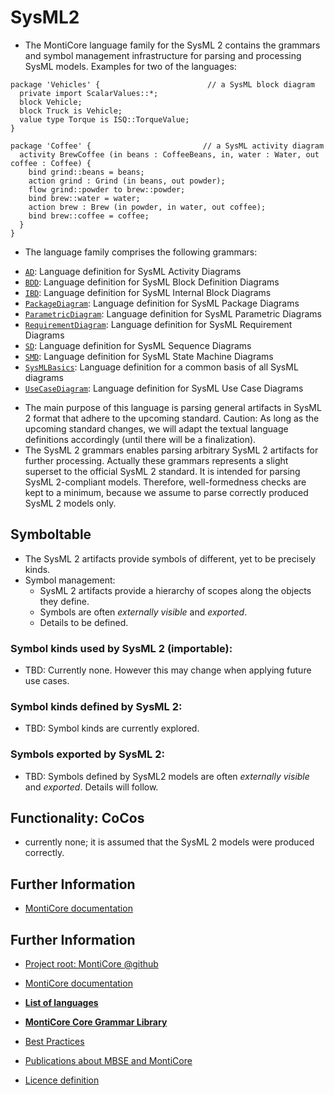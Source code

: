 <!-- (c) https://github.com/MontiCore/monticore -->
# SysML2
* The MontiCore language family for the SysML 2  contains the grammars 
  and symbol management infrastructure for parsing and processing SysML models.
  Examples for two of the languages:

```
package 'Vehicles' {                        // a SysML block diagram
  private import ScalarValues::*; 
  block Vehicle; 
  block Truck is Vehicle; 
  value type Torque is ISQ::TorqueValue; 
}
```
```
package 'Coffee' {                         // a SysML activity diagram
  activity BrewCoffee (in beans : CoffeeBeans, in, water : Water, out coffee : Coffee) { 
    bind grind::beans = beans;
    action grind : Grind (in beans, out powder);
    flow grind::powder to brew::powder;
    bind brew::water = water;
    action brew : Brew (in powder, in water, out coffee); 
    bind brew::coffee = coffee;
  }
}
```

* The language family comprises the following grammars:
- [`AD`][ADGrammar]: Language definition for SysML Activity Diagrams
- [`BDD`][BDDGrammar]: Language definition for SysML Block Definition Diagrams
- [`IBD`][IBDGrammar]: Language definition for SysML Internal Block Diagrams
- [`PackageDiagram`][PackageDiagramGrammar]: Language definition for SysML Package Diagrams
- [`ParametricDiagram`][ParametricDiagramGrammar]: Language definition for SysML Parametric Diagrams
- [`RequirementDiagram`][RequirementDiagramGrammar]: Language definition for SysML Requirement Diagrams
- [`SD`][SDGrammar]: Language definition for SysML Sequence Diagrams
- [`SMD`][SMDGrammar]: Language definition for SysML State Machine Diagrams
- [`SysMLBasics`][SysMLBasicsGrammar]: Language definition for a common basis of all SysML diagrams
- [`UseCaseDiagram`][UseCaseDiagramGrammar]: Language definition for SysML Use Case Diagrams

* The main purpose of this language is parsing general artifacts in SysML 2 
  format that adhere to the upcoming standard.
  Caution: As long as the upcoming standard changes, we will adapt the 
  textual language definitions accordingly (until there will be a finalization).
* The SysML 2 grammars enables parsing arbitrary SysML 2 artifacts for further 
  processing. 
  Actually these grammars represents a slight superset to the official SysML 2 
  standard. It is intended for parsing SysML 2-compliant models. Therefore, 
  well-formedness checks are kept to a minimum, because we assume to parse 
  correctly produced SysML 2 models only. 

## Symboltable
* The SysML 2  artifacts provide symbols of different, yet to be 
  precisely kinds. 
* Symbol management:
  * SysML 2 artifacts provide a hierarchy of scopes along the objects they 
    define.
  * Symbols are often *externally visible* and *exported*. 
  * Details to be defined.

### Symbol kinds used by SysML 2 (importable):
* TBD: Currently none. However this may change when applying future use cases.

### Symbol kinds defined by SysML 2:
* TBD: Symbol kinds are currently explored.

### Symbols exported by SysML 2:
* TBD: Symbols defined by SysML2 models are often *externally visible* and 
  *exported*. Details will follow.

## Functionality: CoCos
* currently none; it is assumed that the SysML 2 models were produced correctly.

## Further Information
* [MontiCore documentation](http://www.monticore.de/)


[ADGrammar]: https://git.rwth-aachen.de/monticore/languages/sysml2/sysml2official/-/blob/master/src/main/grammars/de/monticore/lang/sysml/AD.mc4
[BDDGrammar]: https://git.rwth-aachen.de/monticore/languages/sysml2/sysml2official/-/blob/master/src/main/grammars/de/monticore/lang/sysml/BDD.mc4
[IBDGrammar]: https://git.rwth-aachen.de/monticore/languages/sysml2/sysml2official/-/blob/master/src/main/grammars/de/monticore/lang/sysml/IBD.mc4
[PackageDiagramGrammar]: https://git.rwth-aachen.de/monticore/languages/sysml2/sysml2official/-/blob/master/src/main/grammars/de/monticore/lang/sysml/PackageDiagram.mc4
[ParametricDiagramGrammar]: https://git.rwth-aachen.de/monticore/languages/sysml2/sysml2official/-/blob/master/src/main/grammars/de/monticore/lang/sysml/ParametricDiagram.mc4
[RequirementDiagramGrammar]: https://git.rwth-aachen.de/monticore/languages/sysml2/sysml2official/-/blob/master/src/main/grammars/de/monticore/lang/sysml/RequirementDiagram.mc4
[SDGrammar]: https://git.rwth-aachen.de/monticore/languages/sysml2/sysml2official/-/blob/master/src/main/grammars/de/monticore/lang/sysml/SD.mc4
[SMDGrammar]: https://git.rwth-aachen.de/monticore/languages/sysml2/sysml2official/-/blob/master/src/main/grammars/de/monticore/lang/sysml/SMD.mc4
[SysMLBasicsGrammar]: https://git.rwth-aachen.de/monticore/languages/sysml2/sysml2official/-/blob/master/src/main/grammars/de/monticore/lang/sysml/SysMLBasics.mc4
[UseCaseDiagramGrammar]: https://git.rwth-aachen.de/monticore/languages/sysml2/sysml2official/-/blob/master/src/main/grammars/de/monticore/lang/sysml/UseCaseDiagram.mc4
[SysML2Grammar]: https://git.rwth-aachen.de/monticore/languages/sysml2/sysml2official/-/tree/master/src/main/grammars/de/monticore/lang/sysml/legacy

## Further Information

* [Project root: MontiCore @github](https://github.com/MontiCore/monticore)
* [MontiCore documentation](http://www.monticore.de/)

* [**List of languages**](https://github.com/MontiCore/monticore/blob/dev/docs/Languages.md)
* [**MontiCore Core Grammar Library**](https://github.com/MontiCore/monticore/blob/dev/monticore-grammar/src/main/grammars/de/monticore/Grammars.md)
* [Best Practices](https://github.com/MontiCore/monticore/blob/dev/docs/BestPractices.md)
* [Publications about MBSE and MontiCore](https://www.se-rwth.de/publications/)

* [Licence definition](https://github.com/MontiCore/monticore/blob/master/00.org/Licenses/LICENSE-MONTICORE-3-LEVEL.md)

